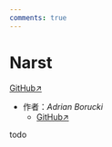 ```yaml
---
comments: true
---
```


# Narst

[GitHub↗](https://github.com/ntoxeg/narst)

- 作者：*Adrian Borucki*
  - [GitHub↗](https://github.com/ntoxeg)

todo
